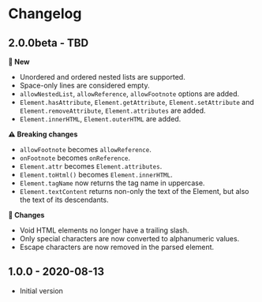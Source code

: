 # Changelog

## 2.0.0beta - TBD

**🌟 New**
- Unordered and ordered nested lists are supported.
- Space-only lines are considered empty.
- `allowNestedList`, `allowReference`, `allowFootnote` options are added.
- `Element.hasAttribute`, `Element.getAttribute`, `Element.setAttribute` and `Element.removeAttribute`, `Element.attributes` are added.
- `Element.innerHTML`, `Element.outerHTML` are added.

**⚠ Breaking changes**
- `allowFootnote` becomes `allowReference`.
- `onFootnote` becomes `onReference`.
- `Element.attr` becomes `Element.attributes`.
- `Element.toHtml()` becomes `Element.innerHTML`.
- `Element.tagName` now returns the tag name in uppercase.
- `Element.textContent` returns non-only the text of the Element, but also the text of its descendants.

**🔧 Changes**
- Void HTML elements no longer have a trailing slash.
- Only special characters are now converted to alphanumeric values.
- Escape characters are now removed in the parsed element.


## 1.0.0 - 2020-08-13
- Initial version